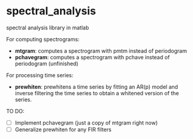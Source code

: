 # spectral_analysis
spectral analysis library in matlab

For computing spectrograms:
- **mtgram**: computes a spectrogram with pmtm instead of periodogram
- **pchavegram**: computes a spectrogram with pchave instead of periodogram (unfinished)

For processing time series:
- **prewhiten**: prewhitens a time series by fitting an AR(p) model and inverse filtering the time series to obtain a whitened version of the series.

TO DO:
- [ ] Implement pchavegram (just a copy of mtgram right now)
- [ ] Generalize prewhiten for any FIR filters

